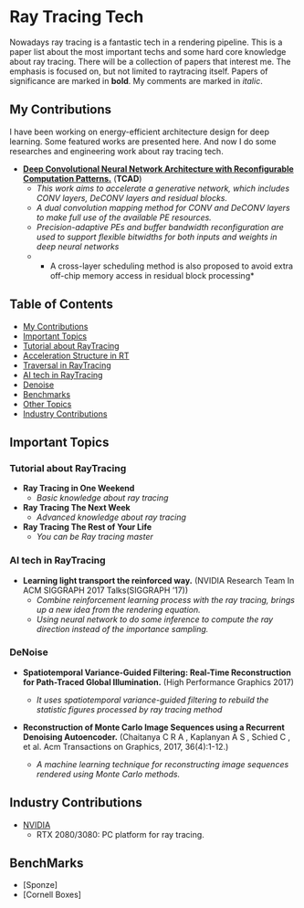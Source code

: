 # Ray Tracing Tech 

Nowadays ray tracing is a fantastic tech in a rendering pipeline.
This is a paper list about the most important techs and some hard core knowledge about ray tracing.
There will be a collection of papers that interest me. The emphasis is focused on, but not limited to raytracing itself. Papers of significance are marked in **bold**. My comments are marked in *italic*.

## My Contributions
I have been working on energy-efficient architecture design for deep learning. Some featured works are presented here. And now I do some researches and engineering work about ray tracing tech.

- [**Deep Convolutional Neural Network Architecture with Reconfigurable Computation Patterns.**](https://ieeexplore.ieee.org/document/8412607) (**TCAD**)
  - *This work aims to accelerate a generative network, which includes CONV layers, DeCONV layers and residual blocks.*
  - *A dual convolution mapping method for CONV and DeCONV layers to make full use of the available PE resources.*
  - *Precision-adaptive PEs and buffer bandwidth reconfiguration are used to support flexible bitwidths for both inputs and weights in deep neural networks*
  - * A cross-layer scheduling method is also proposed to avoid extra off-chip memory access in residual block processing*
## Table of Contents
 - [My Contributions](#my-contributions)
  - [Important Topics](#important-topics)
   - [Tutorial about RayTracing](#tutorial-and-survey) 
   - [Acceleration Structure in RT](#BVH)
   - [Traversal in RayTracing](#RTU)
   - [AI tech in RayTracing](#AIRT) 
   - [Denoise](#denoise)
   - [Benchmarks](#benchmarks)
   - [Other Topics](#other-topics)
 - [Industry Contributions](#industry-contributions)

## Important Topics
### Tutorial about RayTracing
- **Ray Tracing in One Weekend** 
  - *Basic knowledge about ray tracing*
- **Ray Tracing The Next Week** 
  - *Advanced knowledge about ray tracing*
- **Ray Tracing The Rest of Your Life** 
  - *You can be Ray tracing master*
  

### AI tech in RayTracing
- **Learning light transport the reinforced way.** (NVIDIA Research Team In ACM SIGGRAPH 2017 Talks(SIGGRAPH ’17))
  - *Combine reinforcement learning process with the ray tracing, brings up a new idea from the rendering equation.*
  - *Using neural network to do some inference to compute the ray direction instead of the importance sampling.*

### DeNoise
- **Spatiotemporal Variance-Guided Filtering: Real-Time Reconstruction for Path-Traced Global Illumination.** (High Performance Graphics 2017)
  - *It uses spatiotemporal variance-guided filtering to rebuild the statistic figures processed by ray tracing method*


- **Reconstruction of Monte Carlo Image Sequences using a Recurrent Denoising Autoencoder.** (Chaitanya C R A , Kaplanyan A S , Schied C , et al. Acm Transactions on Graphics, 2017, 36(4):1-12.)
  - *A machine learning technique for reconstructing image sequences rendered using Monte Carlo methods.* 

 
## Industry Contributions
 - [NVIDIA](http://www.nvidia.com/)
   - RTX 2080/3080: PC platform for ray tracing. 

## BenchMarks
 - [Sponze]
 - [Cornell Boxes]

